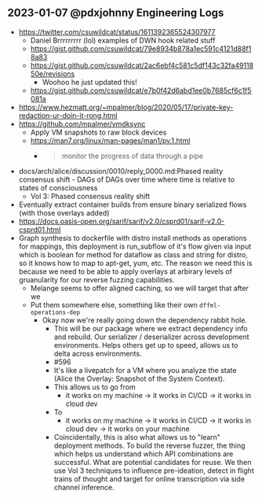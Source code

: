 ## 2023-01-07 @pdxjohnny Engineering Logs

- https://twitter.com/csuwildcat/status/1611392365524307977
  - Daniel Brrrrrrrrr (lol) examples of DWN hook related stuff
  - https://gist.github.com/csuwildcat/79e8934b878a1ec591c4121d88f18a83
  - https://gist.github.com/csuwildcat/2ac6ebf4c581c5df143c32fa4911850e/revisions
    - Woohoo he just updated this!
  - https://gist.github.com/csuwildcat/e7b0f42d6abd1ee0b7685cf6c1f5081a
- https://www.hezmatt.org/~mpalmer/blog/2020/05/17/private-key-redaction-ur-doin-it-rong.html
- https://github.com/mpalmer/vmdksync
  - Apply VM snapshots to raw block devices
  - https://man7.org/linux/man-pages/man1/pv.1.html
    - > monitor the progress of data through a pipe
- docs/arch/alice/discussion/0010/reply_0000.md:Phased reality consensus shift - DAGs of DAGs over time where time is relative to states of consciousness
  - Vol 3: Phased consensus reality shift
- Eventually extract container builds from ensure binary serialized flows (with those overlays added)
- https://docs.oasis-open.org/sarif/sarif/v2.0/csprd01/sarif-v2.0-csprd01.html
- Graph synthesis to dockerfile with distro install methods as operations for mappings, this deployment is run_subflow of it's flow given via input which is boolean for method for dataflow as class and string for distro, so it knows how to map to apt-get, yum, etc. The reason we need this is because we need to be able to apply overlays at arbirary levels of gruanularity for our reverse fuzzing capabilities.
  - Melange seems to offer aligned caching, so we will target that after we 
  - Put them somewhere else, something like their own `dffml-operations-dep`
    - Okay now we're really going down the dependency rabbit hole.
      - This will be our package where we extract dependency info and rebuild. Our serializer / deserializer across development environments. Helps others get up to speed, allows us to delta across environments.
      - #596
      - It's like a livepatch for a VM where you analyze the state (Alice the Overlay: Snapshot of the System Context).
      - This allows us to go from
        - it works on my machine -> it works in CI/CD -> it works in cloud dev
      - To
        - it works on my machine -> it works in CI/CD -> it works in cloud dev -> it works on your machine
      - Coincidentally, this is also what allows us to "learn" deployment methods. To build the reverse fuzzer, the thing which helps us understand which API combinations are successful. What are potential candidates for reuse. We then use Vol 3 techniques to influence pre-ideation, detect in flight trains of thought and target for online transcription via side channel inference.